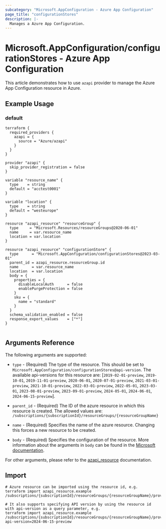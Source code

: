 ```yaml
---
subcategory: "Microsoft.AppConfiguration - Azure App Configuration"
page_title: "configurationStores"
description: |-
  Manages a Azure App Configuration.
---
```


# Microsoft.AppConfiguration/configurationStores - Azure App Configuration

This article demonstrates how to use `azapi` provider to manage the Azure App Configuration resource in Azure.

## Example Usage

### default

```hcl
terraform {
  required_providers {
    azapi = {
      source = "Azure/azapi"
    }
  }
}

provider "azapi" {
  skip_provider_registration = false
}

variable "resource_name" {
  type    = string
  default = "acctest0001"
}

variable "location" {
  type    = string
  default = "westeurope"
}

resource "azapi_resource" "resourceGroup" {
  type     = "Microsoft.Resources/resourceGroups@2020-06-01"
  name     = var.resource_name
  location = var.location
}

resource "azapi_resource" "configurationStore" {
  type      = "Microsoft.AppConfiguration/configurationStores@2023-03-01"
  parent_id = azapi_resource.resourceGroup.id
  name      = var.resource_name
  location  = var.location
  body = {
    properties = {
      disableLocalAuth      = false
      enablePurgeProtection = false
    }
    sku = {
      name = "standard"
    }
  }
  schema_validation_enabled = false
  response_export_values    = ["*"]
}


```



## Arguments Reference

The following arguments are supported:

* `type` - (Required) The type of the resource. This should be set to `Microsoft.AppConfiguration/configurationStores@api-version`. The available api-versions for this resource are: [`2019-02-01-preview`, `2019-10-01`, `2019-11-01-preview`, `2020-06-01`, `2020-07-01-preview`, `2021-03-01-preview`, `2021-10-01-preview`, `2022-03-01-preview`, `2022-05-01`, `2023-03-01`, `2023-08-01-preview`, `2023-09-01-preview`, `2024-05-01`, `2024-06-01`, `2024-06-15-preview`].

* `parent_id` - (Required) The ID of the azure resource in which this resource is created. The allowed values are:  
  `/subscriptions/{subscriptionId}/resourceGroups/{resourceGroupName}`

* `name` - (Required) Specifies the name of the azure resource. Changing this forces a new resource to be created.

* `body` - (Required) Specifies the configuration of the resource. More information about the arguments in `body` can be found in the [Microsoft documentation](https://learn.microsoft.com/en-us/azure/templates/Microsoft.AppConfiguration/configurationStores?pivots=deployment-language-terraform).

For other arguments, please refer to the [azapi_resource](https://registry.terraform.io/providers/Azure/azapi/latest/docs/resources/resource) documentation.

## Import

 ```shell
 # Azure resource can be imported using the resource id, e.g.
 terraform import azapi_resource.example /subscriptions/{subscriptionId}/resourceGroups/{resourceGroupName}/providers/Microsoft.AppConfiguration/configurationStores/{resourceName}
 
 # It also supports specifying API version by using the resource id with api-version as a query parameter, e.g.
 terraform import azapi_resource.example /subscriptions/{subscriptionId}/resourceGroups/{resourceGroupName}/providers/Microsoft.AppConfiguration/configurationStores/{resourceName}?api-version=2024-06-15-preview
 ```
